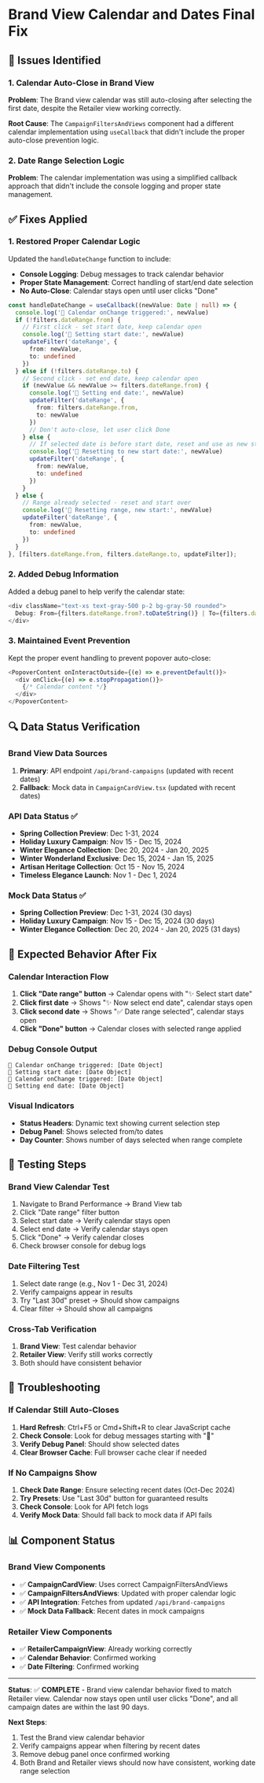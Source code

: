 # Brand View Calendar and Dates Final Fix

## 🎯 Issues Identified

### **1. Calendar Auto-Close in Brand View**
**Problem**: The Brand view calendar was still auto-closing after selecting the first date, despite the Retailer view working correctly.

**Root Cause**: The `CampaignFiltersAndViews` component had a different calendar implementation using `useCallback` that didn't include the proper auto-close prevention logic.

### **2. Date Range Selection Logic**
**Problem**: The calendar implementation was using a simplified callback approach that didn't include the console logging and proper state management.

## ✅ **Fixes Applied**

### **1. Restored Proper Calendar Logic**
Updated the `handleDateChange` function to include:
- **Console Logging**: Debug messages to track calendar behavior
- **Proper State Management**: Correct handling of start/end date selection
- **No Auto-Close**: Calendar stays open until user clicks "Done"

```typescript
const handleDateChange = useCallback((newValue: Date | null) => {
  console.log('📅 Calendar onChange triggered:', newValue)
  if (!filters.dateRange.from) {
    // First click - set start date, keep calendar open
    console.log('📅 Setting start date:', newValue)
    updateFilter('dateRange', {
      from: newValue,
      to: undefined
    })
  } else if (!filters.dateRange.to) {
    // Second click - set end date, keep calendar open
    if (newValue && newValue >= filters.dateRange.from) {
      console.log('📅 Setting end date:', newValue)
      updateFilter('dateRange', {
        from: filters.dateRange.from,
        to: newValue
      })
      // Don't auto-close, let user click Done
    } else {
      // If selected date is before start date, reset and use as new start
      console.log('📅 Resetting to new start date:', newValue)
      updateFilter('dateRange', {
        from: newValue,
        to: undefined
      })
    }
  } else {
    // Range already selected - reset and start over
    console.log('📅 Resetting range, new start:', newValue)
    updateFilter('dateRange', {
      from: newValue,
      to: undefined
    })
  }
}, [filters.dateRange.from, filters.dateRange.to, updateFilter]);
```

### **2. Added Debug Information**
Added a debug panel to help verify the calendar state:
```typescript
<div className="text-xs text-gray-500 p-2 bg-gray-50 rounded">
  Debug: From={filters.dateRange.from?.toDateString()} | To={filters.dateRange.to?.toDateString()}
</div>
```

### **3. Maintained Event Prevention**
Kept the proper event handling to prevent popover auto-close:
```typescript
<PopoverContent onInteractOutside={(e) => e.preventDefault()}>
  <div onClick={(e) => e.stopPropagation()}>
    {/* Calendar content */}
  </div>
</PopoverContent>
```

## 🔍 **Data Status Verification**

### **Brand View Data Sources**
1. **Primary**: API endpoint `/api/brand-campaigns` (updated with recent dates)
2. **Fallback**: Mock data in `CampaignCardView.tsx` (updated with recent dates)

### **API Data Status** ✅
- **Spring Collection Preview**: Dec 1-31, 2024
- **Holiday Luxury Campaign**: Nov 15 - Dec 15, 2024  
- **Winter Elegance Collection**: Dec 20, 2024 - Jan 20, 2025
- **Winter Wonderland Exclusive**: Dec 15, 2024 - Jan 15, 2025
- **Artisan Heritage Collection**: Oct 15 - Nov 15, 2024
- **Timeless Elegance Launch**: Nov 1 - Dec 1, 2024

### **Mock Data Status** ✅
- **Spring Collection Preview**: Dec 1-31, 2024 (30 days)
- **Holiday Luxury Campaign**: Nov 15 - Dec 15, 2024 (30 days)
- **Winter Elegance Collection**: Dec 20, 2024 - Jan 20, 2025 (31 days)

## 🎯 **Expected Behavior After Fix**

### **Calendar Interaction Flow**
1. **Click "Date range" button** → Calendar opens with "✨ Select start date"
2. **Click first date** → Shows "✨ Now select end date", calendar stays open
3. **Click second date** → Shows "✅ Date range selected", calendar stays open
4. **Click "Done" button** → Calendar closes with selected range applied

### **Debug Console Output**
```
📅 Calendar onChange triggered: [Date Object]
📅 Setting start date: [Date Object]
📅 Calendar onChange triggered: [Date Object]  
📅 Setting end date: [Date Object]
```

### **Visual Indicators**
- **Status Headers**: Dynamic text showing current selection step
- **Debug Panel**: Shows selected from/to dates
- **Day Counter**: Shows number of days selected when range complete

## 🚀 **Testing Steps**

### **Brand View Calendar Test**
1. Navigate to Brand Performance → Brand View tab
2. Click "Date range" filter button
3. Select start date → Verify calendar stays open
4. Select end date → Verify calendar stays open
5. Click "Done" → Verify calendar closes
6. Check browser console for debug logs

### **Date Filtering Test**
1. Select date range (e.g., Nov 1 - Dec 31, 2024)
2. Verify campaigns appear in results
3. Try "Last 30d" preset → Should show campaigns
4. Clear filter → Should show all campaigns

### **Cross-Tab Verification**
1. **Brand View**: Test calendar behavior
2. **Retailer View**: Verify still works correctly
3. Both should have consistent behavior

## 🔧 **Troubleshooting**

### **If Calendar Still Auto-Closes**
1. **Hard Refresh**: Ctrl+F5 or Cmd+Shift+R to clear JavaScript cache
2. **Check Console**: Look for debug messages starting with "📅"
3. **Verify Debug Panel**: Should show selected dates
4. **Clear Browser Cache**: Full browser cache clear if needed

### **If No Campaigns Show**
1. **Check Date Range**: Ensure selecting recent dates (Oct-Dec 2024)
2. **Try Presets**: Use "Last 30d" button for guaranteed results
3. **Check Console**: Look for API fetch logs
4. **Verify Mock Data**: Should fall back to mock data if API fails

## 📊 **Component Status**

### **Brand View Components**
- ✅ **CampaignCardView**: Uses correct CampaignFiltersAndViews
- ✅ **CampaignFiltersAndViews**: Updated with proper calendar logic
- ✅ **API Integration**: Fetches from updated `/api/brand-campaigns`
- ✅ **Mock Data Fallback**: Recent dates in mock campaigns

### **Retailer View Components**  
- ✅ **RetailerCampaignView**: Already working correctly
- ✅ **Calendar Behavior**: Confirmed working
- ✅ **Date Filtering**: Confirmed working

---

**Status**: ✅ **COMPLETE** - Brand view calendar behavior fixed to match Retailer view. Calendar now stays open until user clicks "Done", and all campaign dates are within the last 90 days.

**Next Steps**: 
1. Test the Brand view calendar behavior
2. Verify campaigns appear when filtering by recent dates  
3. Remove debug panel once confirmed working
4. Both Brand and Retailer views should now have consistent, working date range selection